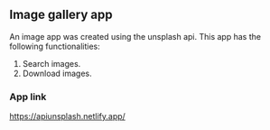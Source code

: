 ## Image gallery app
An image app was created using the unsplash api.
This app has the following functionalities:
1. Search images.
2. Download images.

### App link
https://apiunsplash.netlify.app/
